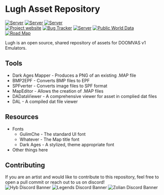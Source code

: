 # Lugh Asset Repository 

[![Server](https://img.shields.io/badge/Zolian-Server-purple?style=plastic)](https://github.com/FallenDev/Zolian)
[![Server](https://img.shields.io/badge/Chaos-Server-green?style=plastic)](https://github.com/Sichii/Chaos-Server)
[![Server](https://img.shields.io/badge/Legends-Discord-orange?style=plastic)](https://discord.com)  
[![Project website](https://img.shields.io/badge/Hybrasyl-Project%20Website-blue?style=plastic)](http://hybrasyl.com/) 
[![Bug Tracker](https://img.shields.io/badge/Hybrasyl-Bug%20Tracker-blue?style=plastic)](https://www.hybrasyl.com/bugs/) 
[![Server](https://img.shields.io/badge/Hybrasyl-Server-blue?style=plastic)](https://github.com/hybrasyl/server)
[![Public World Data](https://img.shields.io/badge/Hybrasyl-Public%20World%20Data-blue?style=plastic)](https://github.com/hybrasyl/ceridwen/)
[![Road Map](https://img.shields.io/badge/Hybrasyl-Road%20Map-blue?style=plastic)](https://hybrasyl.github.io/cernunnos/)  

Lugh is an open source, shared repository of assets for DOOMVAS v1 Emulators.

## Tools
* Dark Ages Mapper - Produces a PNG of an existing .MAP file
* BMP2EPF - Converts BMP files to EPF
* SPFverter - Converts image files to SPF format
* MapEditor - Allows the creation of .MAP files
* DADataViewer - A comprehensive viewer for asset in complied dat files 
* DAL - A compiled dat file viewer

## Resources
* Fonts
  * GulimChe - The standard UI font
  * Whatever - The Map title font
  * Dark Ages - A stylized, theme appropriate font
* Other things here

## Contributing
If you are an artist and would like to contribute to this repository, feel free to open a pull commit or reach out to us on discord!  
![Hyb Discord Banner](https://discordapp.com/api/guilds/178210499840704512/widget.png?style=banner2)
![Legends Discord Banner](https://discordapp.com/api/guilds/842884460148162570/widget.png?style=banner2)
![Zolian Discord Banner](https://discordapp.com/api/guilds/755487390935548024/widget.png?style=banner2)
